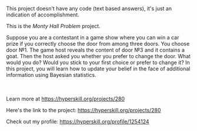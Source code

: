 This project doesn't have any code (text based answers), it's just an indication of accomplishment.

This is the *Monty Hall Problem* project.

<p>Suppose you are a contestant in a game show where you can win a car prize if you correctly choose the door from among three doors. You choose door №1. The game host reveals the content of door №3 and it contains a goat. Then the host asked you whether you prefer to change the door. What would you do? Would you stick to your first choice or prefer to change it?
In this project, you will learn how to update your belief in the face of additional information using Bayesian statistics.</p><br/><br/>Learn more at <a href="https://hyperskill.org/projects/280?utm_source=ide&utm_medium=ide&utm_campaign=ide&utm_content=project-card">https://hyperskill.org/projects/280</a>

Here's the link to the project: https://hyperskill.org/projects/280

Check out my profile: https://hyperskill.org/profile/1254124
